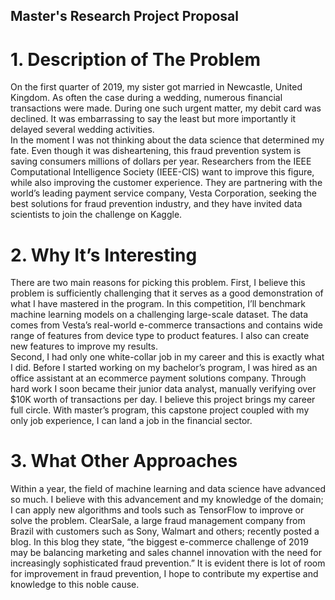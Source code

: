 ## Master's Research Project Proposal

# 1.	Description of The Problem

On the first quarter of 2019, my sister got married in Newcastle, United Kingdom. As often the case during a wedding, numerous financial transactions were made. During one such urgent matter, my debit card was declined. It was embarrassing to say the least but more importantly it delayed several wedding activities.  
In the moment I was not thinking about the data science that determined my fate. Even though it was disheartening, this fraud prevention system is saving consumers millions of dollars per year. 
Researchers from the IEEE Computational Intelligence Society (IEEE-CIS) want to improve this figure, while also improving the customer experience. They are partnering with the world’s leading payment service company, Vesta Corporation, seeking the best solutions for fraud prevention industry, and they have invited data scientists to join the challenge on Kaggle. 

# 2.	Why It’s Interesting

There are two main reasons for picking this problem. First, I believe this problem is sufficiently challenging that it serves as a good demonstration of what I have mastered in the program. In this competition, I’ll benchmark machine learning models on a challenging large-scale dataset. The data comes from Vesta’s real-world e-commerce transactions and contains wide range of features from device type to product features. I also can create new features to improve my results.  
Second, I had only one white-collar job in my career and this is exactly what I did. Before I started working on my bachelor’s program, I was hired as an office assistant at an ecommerce payment solutions company. Through hard work I soon became their junior data analyst, manually verifying over $10K worth of transactions per day. 
I believe this project brings my career full circle. With master’s program, this capstone project coupled with my only job experience, I can land a job in the financial sector. 

# 3.	What Other Approaches 

Within a year, the field of machine learning and data science have advanced so much. I believe with this advancement and my knowledge of the domain; I can apply new algorithms and tools such as TensorFlow to improve or solve the problem. 
ClearSale, a large fraud management company from Brazil with customers such as Sony, Walmart and others; recently posted a blog. In this blog they state, “the biggest e-commerce challenge of 2019 may be balancing marketing and sales channel innovation with the need for increasingly sophisticated fraud prevention.”
It is evident there is lot of room for improvement in fraud prevention, I hope to contribute my expertise and knowledge to this noble cause. 





